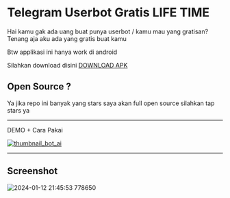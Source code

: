 # Telegram Userbot Gratis LIFE TIME

Hai kamu gak ada uang buat punya userbot / kamu mau yang gratisan?
Tenang aja aku ada yang gratis buat kamu

Btw applikasi ini hanya work di android

Silahkan download disini [DOWNLOAD APK](https://github.com/azkadev/telegram_userbot_gratis/releases/download/latest/app-release.apk)

## Open Source ? 

Ya jika repo ini banyak yang stars saya akan full open source silahkan tap stars ya

--- 

DEMO + Cara Pakai

 [![thumbnail_bot_ai](https://img.youtube.com/vi/Y7rCZao9Loc/maxresdefault.jpg)](https://www.youtube.com/watch?v=Y7rCZao9Loc)

---
## Screenshot

![2024-01-12 21:45:53 778650](https://github.com/azkadev/telegram_userbot_gratis/assets/82513502/6fcee061-bac5-43ed-85e9-0874de748b32)
